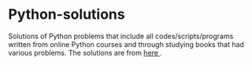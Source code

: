 # Python-solutions

Solutions of Python problems that include all codes/scripts/programs written from online Python courses and through studying books that had various problems. The solutions are from [here                      ](https://learnpythonthehardway.org/).
